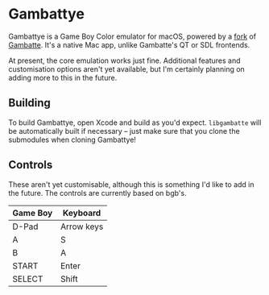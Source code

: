# Gambattye
Gambattye is a Game Boy Color emulator for macOS, powered by a [fork](https://github.com/Ben10do/gambatte) of [Gambatte](https://github.com/sinamas/gambatte). It's a native Mac app, unlike Gambatte's QT or SDL frontends.

At present, the core emulation works just fine. Additional features and customisation options aren't yet available, but I'm certainly planning on adding more to this in the future.

## Building
To build Gambattye, open Xcode and build as you'd expect. `libgambatte` will be automatically built if necessary – just make sure that you clone the submodules when cloning Gambattye!

## Controls
These aren't yet customisable, although this is something I'd like to add in the future. The controls are currently based on bgb's.

| Game Boy | Keyboard   |
| -------- | ---------- |
| D-Pad    | Arrow keys |
| A        | S          |
| B        | A          |
| START    | Enter      |
| SELECT   | Shift      |
